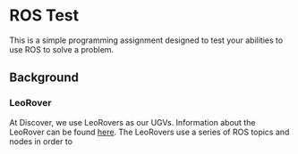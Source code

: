 # ROS Test
This is a simple programming assignment designed to test your abilities to use ROS to solve a problem.

## Background

### LeoRover
At Discover, we use LeoRovers as our UGVs. Information about the LeoRover can be found [here](leorover.tech). The LeoRovers use a series of ROS topics and nodes in order to 
